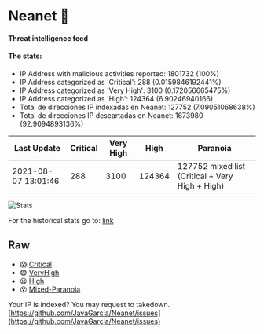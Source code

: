 # Neanet :hocho:
#### Threat intelligence feed
#### The stats:

- IP Address with malicious activities reported: 1801732 (100%)
- IP Address categorized as 'Critical':  288 (0.0159846192441%)
- IP Address categorized as 'Very High':  3100 (0.172056665475%)
- IP Address categorized as 'High':  124364 (6.90246940166)
- Total de direcciones IP indexadas en Neanet:  127752 (7.09051068638%)
- Total de direcciones IP descartadas en Neanet:  1673980 (92.9094893136%)

| Last Update | Critical | Very High | High | Paranoia |
| --- | --- | --- | --- | --- |
| 2021-08-07 13:01:46 | 288 | 3100 | 124364 | 127752 mixed list (Critical + Very High + High)|

![Stats](https://docs.google.com/spreadsheets/d/e/2PACX-1vSnaNMIXVabIpDJjufMlzH7poXnshF3mgd8Is1g9ytUEzVsP5my4Trn8f-xkoLLQ38xpL3HtmUexLo6/pubchart?oid=501124687&format=image)

For the historical stats go to: [link](/stats.csv)
## Raw
- :scream: [Critical](https://raw.githubusercontent.com/JavaGarcia/Neanet/master/blacklists/neanet_critical.txt)
- :fearful: [VeryHigh](https://raw.githubusercontent.com/JavaGarcia/Neanet/master/blacklists/neanet_veryHigh.txtt)
- :frowning: [High](https://raw.githubusercontent.com/JavaGarcia/Neanet/master/blacklists/neanet_high.txt)
- :dizzy_face: [Mixed-Paranoia](https://raw.githubusercontent.com/JavaGarcia/Neanet/master/blacklists/neanet_all.txt)


Your IP is indexed? You may request to takedown. [https://github.com/JavaGarcia/Neanet/issues](https://github.com/JavaGarcia/Neanet/issues)










































































































































































































































































































































































































































































































































































































































































































































































































































































































































































































































































































































































































































































































































































































































































































































































































































































































































































































































































































































































































































































































































































































































































































































































































































































































































































































































































































































































































































































































































































































































































































































































































































































































































































































































































































































































































































































































































































































































































































































































































































































































































































































































































































































































































































































































































































































































































































































































































































































































































































































































































































































































































































































































































































































































































































































































































































































































































































































































































































































































































































































































































































































































































































































































































































































































































































































































































































































































































































































































































































































































































































































































































































































































































































































































































































































































































































































































































































































































































































































































































































































































































































































































